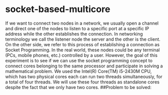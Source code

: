 # socket-based-multicore
If we want to connect two nodes in a network, we usually open a channel and direct one of the nodes to listen to a specific port at a specific IP address while the other establishes the connection.  In networking terminology we call the listener node the server and the other is the client. On the other side, we refer to this process of establishing a connection as Socket Programming. 
In the real world, these nodes could be any terminal (PCs, mobile phones, etc.) controlled by a user. However, the goal of this experiment is to see if we can use the socket programming concept to connect cores belonging to the same processor and participate in solving a mathematical problem. 
We used the Intel(R) Core(TM) i5-2430M CPU, which has two physical cores each can run two threads simultaneously, for a total of four threads. We will use these four threads as standalone cores despite the fact that we only  have two cores. 
##Problem to be solved:
